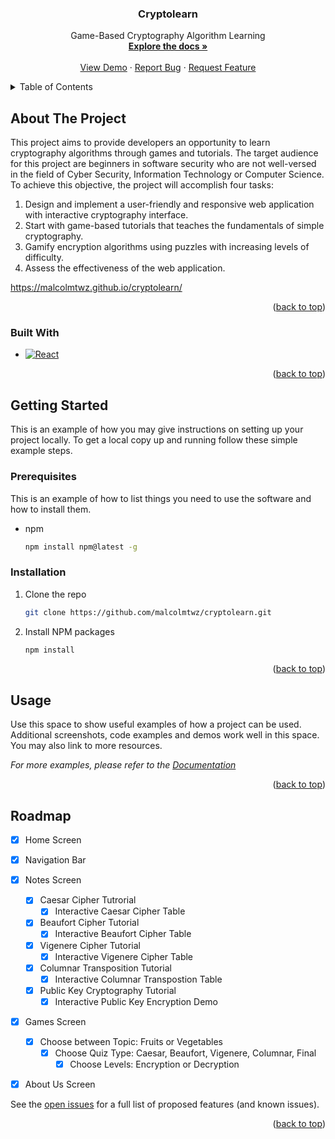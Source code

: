 <!-- Improved compatibility of back to top link: See: https://github.com/othneildrew/Best-README-Template/pull/73 -->
<a name="readme-top"></a>
<!--
*** Thanks for checking out the Best-README-Template. If you have a suggestion
*** that would make this better, please fork the repo and create a pull request
*** or simply open an issue with the tag "enhancement".
*** Don't forget to give the project a star!
*** Thanks again! Now go create something AMAZING! :D
-->



<!-- PROJECT SHIELDS -->
<!--
*** I'm using markdown "reference style" links for readability.
*** Reference links are enclosed in brackets [ ] instead of parentheses ( ).
*** See the bottom of this document for the declaration of the reference variables
*** for contributors-url, forks-url, etc. This is an optional, concise syntax you may use.
*** https://www.markdownguide.org/basic-syntax/#reference-style-links
-->

<!-- PROJECT LOGO -->
<h3 align="center">Cryptolearn</h3>

  <p align="center">
    Game-Based Cryptography Algorithm Learning
    <br />
    <a href="https://github.com/malcolmtwz/cryptolearn"><strong>Explore the docs »</strong></a>
    <br />
    <br />
    <a href="https://malcolmtwz.github.io/cryptolearn/">View Demo</a>
    ·
    <a href="https://github.com/malcolmtwz/cryptolearn/issues/new?labels=bug&template=bug-report---.md">Report Bug</a>
    ·
    <a href="https://github.com/malcolmtwz/cryptolearn/issues/new?labels=enhancement&template=feature-request---.md">Request Feature</a>
  </p>
</div>



<!-- TABLE OF CONTENTS -->
<details>
  <summary>Table of Contents</summary>
  <ol>
    <li>
      <a href="#about-the-project">About The Project</a>
      <ul>
        <li><a href="#built-with">Built With</a></li>
      </ul>
    </li>
    <li>
      <a href="#getting-started">Getting Started</a>
      <ul>
        <li><a href="#prerequisites">Prerequisites</a></li>
        <li><a href="#installation">Installation</a></li>
      </ul>
    </li>
    <li><a href="#usage">Usage</a></li>
    <li><a href="#roadmap">Roadmap</a></li>
  </ol>
</details>



<!-- ABOUT THE PROJECT -->
## About The Project

This project aims to provide developers an opportunity to learn cryptography algorithms through games and tutorials. The target audience for this project are beginners in software security who are not well-versed in the field of Cyber Security, Information Technology or Computer Science. To achieve this objective, the project will accomplish four tasks:
1. Design and implement a user-friendly and responsive web application with interactive cryptography interface.
2. Start with game-based tutorials that teaches the fundamentals of simple cryptography.
3. Gamify encryption algorithms using puzzles with increasing levels of difficulty.
4. Assess the effectiveness of the web application.

https://malcolmtwz.github.io/cryptolearn/

<p align="right">(<a href="#readme-top">back to top</a>)</p>


### Built With
* [![React][React.js]][React-url]

<p align="right">(<a href="#readme-top">back to top</a>)</p>



<!-- GETTING STARTED -->
## Getting Started

This is an example of how you may give instructions on setting up your project locally.
To get a local copy up and running follow these simple example steps.

### Prerequisites

This is an example of how to list things you need to use the software and how to install them.
* npm
  ```sh
  npm install npm@latest -g
  ```

### Installation

1. Clone the repo
   ```sh
   git clone https://github.com/malcolmtwz/cryptolearn.git
   ```
2. Install NPM packages
   ```sh
   npm install
   ```

<p align="right">(<a href="#readme-top">back to top</a>)</p>



<!-- USAGE EXAMPLES -->
## Usage

Use this space to show useful examples of how a project can be used. Additional screenshots, code examples and demos work well in this space. You may also link to more resources.

_For more examples, please refer to the [Documentation](https://example.com)_

<p align="right">(<a href="#readme-top">back to top</a>)</p>



<!-- ROADMAP -->
## Roadmap

- [x] Home Screen
- [x] Navigation Bar
- [x] Notes Screen
  - [x] Caesar Cipher Tutrorial
    - [x] Interactive Caesar Cipher Table
  - [x] Beaufort Cipher Tutorial
    - [x] Interactive Beaufort Cipher Table
  - [x] Vigenere Cipher Tutorial
    - [x] Interactive Vigenere Cipher Table
  - [x] Columnar Transposition Tutorial
    - [x] Interactive Columnar Transpostion Table
  - [x] Public Key Cryptography Tutorial
    - [x] Interactive Public Key Encryption Demo
- [x] Games Screen
  - [x] Choose between Topic: Fruits or Vegetables
    - [x] Choose Quiz Type: Caesar, Beaufort, Vigenere, Columnar, Final
      - [x] Choose Levels: Encryption or Decryption
- [x] About Us Screen
    

See the [open issues](https://github.com/malcolmtwz/cryptolearn/issues) for a full list of proposed features (and known issues).

<p align="right">(<a href="#readme-top">back to top</a>)</p>



<!-- MARKDOWN LINKS & IMAGES -->
<!-- https://www.markdownguide.org/basic-syntax/#reference-style-links -->
[contributors-shield]: https://img.shields.io/github/contributors/malcolmtwz/cryptolearn.svg?style=for-the-badge
[contributors-url]: https://github.com/malcolmtwz/cryptolearn/graphs/contributors
[forks-shield]: https://img.shields.io/github/forks/malcolmtwz/cryptolearn.svg?style=for-the-badge
[forks-url]: https://github.com/malcolmtwz/cryptolearn/network/members
[stars-shield]: https://img.shields.io/github/stars/malcolmtwz/cryptolearn.svg?style=for-the-badge
[stars-url]: https://github.com/malcolmtwz/cryptolearn/stargazers
[issues-shield]: https://img.shields.io/github/issues/malcolmtwz/cryptolearn.svg?style=for-the-badge
[issues-url]: https://github.com/malcolmtwz/cryptolearn/issues
[license-shield]: https://img.shields.io/github/license/malcolmtwz/cryptolearn.svg?style=for-the-badge
[license-url]: https://github.com/malcolmtwz/cryptolearn/blob/master/LICENSE.txt
[linkedin-shield]: https://img.shields.io/badge/-LinkedIn-black.svg?style=for-the-badge&logo=linkedin&colorB=555
[linkedin-url]: https://linkedin.com/in/malcolmtwz
[product-screenshot]: images/screenshot.png
[Next.js]: https://img.shields.io/badge/next.js-000000?style=for-the-badge&logo=nextdotjs&logoColor=white
[Next-url]: https://nextjs.org/
[React.js]: https://img.shields.io/badge/React-20232A?style=for-the-badge&logo=react&logoColor=61DAFB
[React-url]: https://reactjs.org/
[Vue.js]: https://img.shields.io/badge/Vue.js-35495E?style=for-the-badge&logo=vuedotjs&logoColor=4FC08D
[Vue-url]: https://vuejs.org/
[Angular.io]: https://img.shields.io/badge/Angular-DD0031?style=for-the-badge&logo=angular&logoColor=white
[Angular-url]: https://angular.io/
[Svelte.dev]: https://img.shields.io/badge/Svelte-4A4A55?style=for-the-badge&logo=svelte&logoColor=FF3E00
[Svelte-url]: https://svelte.dev/
[Laravel.com]: https://img.shields.io/badge/Laravel-FF2D20?style=for-the-badge&logo=laravel&logoColor=white
[Laravel-url]: https://laravel.com
[Bootstrap.com]: https://img.shields.io/badge/Bootstrap-563D7C?style=for-the-badge&logo=bootstrap&logoColor=white
[Bootstrap-url]: https://getbootstrap.com
[JQuery.com]: https://img.shields.io/badge/jQuery-0769AD?style=for-the-badge&logo=jquery&logoColor=white
[JQuery-url]: https://jquery.com 
